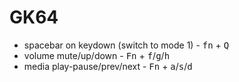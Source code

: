 # GK64

- spacebar on keydown (switch to mode 1) - <kbd>fn</kbd> + <kbd>Q</kbd>
- volume mute/up/down - <kbd>Fn</kbd> + <kbd>f</kbd>/<kbd>g</kbd>/<kbd>h</kbd>
- media play-pause/prev/next - <kbd>Fn</kbd> + <kbd>a</kbd>/<kbd>s</kbd>/<kbd>d</kbd>